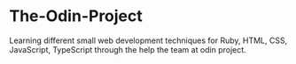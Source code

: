 # The-Odin-Project

Learning different small web development techniques for Ruby, HTML, CSS, JavaScript, TypeScript through the help the team at odin project.
